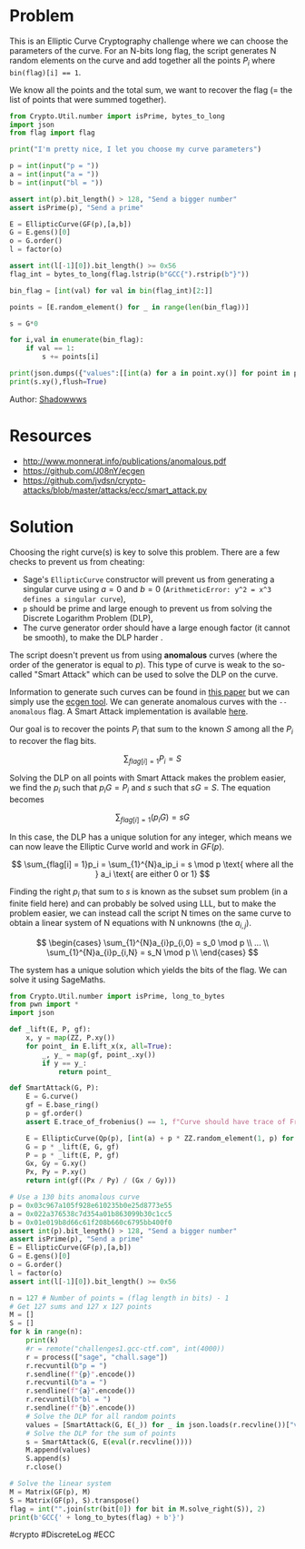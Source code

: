# Problem

This is an Elliptic Curve Cryptography challenge where we can choose the parameters of the curve. For an N-bits long flag, the script generates N random elements on the curve and add together all the points $P_i$ where `bin(flag)[i] == 1`.

We know all the points and the total sum, we want to recover the flag (= the list of points that were summed together).

```python
from Crypto.Util.number import isPrime, bytes_to_long
import json
from flag import flag

print("I'm pretty nice, I let you choose my curve parameters")

p = int(input("p = "))
a = int(input("a = "))
b = int(input("bl = "))

assert int(p).bit_length() > 128, "Send a bigger number"
assert isPrime(p), "Send a prime"

E = EllipticCurve(GF(p),[a,b])
G = E.gens()[0]
o = G.order()
l = factor(o)

assert int(l[-1][0]).bit_length() >= 0x56
flag_int = bytes_to_long(flag.lstrip(b"GCC{").rstrip(b"}"))

bin_flag = [int(val) for val in bin(flag_int)[2:]]

points = [E.random_element() for _ in range(len(bin_flag))]

s = G*0

for i,val in enumerate(bin_flag):
	if val == 1:
		s += points[i]

print(json.dumps({"values":[[int(a) for a in point.xy()] for point in points]}),flush=True)
print(s.xy(),flush=True)
```

Author: [Shadowwws](https://twitter.com/Shadowwws7)

# Resources

- http://www.monnerat.info/publications/anomalous.pdf
- https://github.com/J08nY/ecgen
- https://github.com/jvdsn/crypto-attacks/blob/master/attacks/ecc/smart_attack.py

# Solution

Choosing the right curve(s) is key to solve this problem. There are a few checks to prevent us from cheating:

- Sage's `EllipticCurve` constructor will prevent us from generating a singular curve using $a=0$ and $b=0$ (`ArithmeticError: y^2 = x^3 defines a singular curve`),
- `p` should be prime and large enough to prevent us from solving the Discrete Logarithm Problem (DLP),
- The curve generator order should have a large enough factor (it cannot be smooth), to make the DLP harder .

The script doesn't prevent us from using **anomalous** curves (where the order of the generator is equal to $p$). This type of curve is weak to the so-called "Smart Attack" which can be used to solve the DLP on the curve.

Information to generate such curves can be found in [this paper](http://www.monnerat.info/publications/anomalous.pdf) but we can simply use the [ecgen tool](https://github.com/J08nY/ecgen). We can generate anomalous curves with the `--anomalous` flag. A Smart Attack implementation is available [here](https://github.com/jvdsn/crypto-attacks/blob/master/attacks/ecc/smart_attack.py). 

Our goal is to recover the points $P_i$ that sum to the known $S$ among all the $P_i$ to recover the flag bits.

$$
\sum_{flag[i] = 1}P_i = S
$$

Solving the DLP on all points with Smart Attack makes the problem easier, we find the $p_i$ such that $p_iG = P_i$ and $s$ such that $sG = S$. The equation becomes

$$
\sum_{flag[i] = 1}(p_iG) = sG
$$

In this case, the DLP has a unique solution for any integer, which means we can now leave the Elliptic Curve world and work in $GF(p)$.

$$
\sum_{flag[i] = 1}p_i = \sum_{1}^{N}a_ip_i = s \mod p \text{ where all the } a_i \text{ are either 0 or 1}
$$

Finding the right $p_i$ that sum to $s$ is known as the subset sum problem (in a finite field here) and can probably be solved using LLL, but to make the problem easier, we can instead call the script N times on the same curve to obtain a linear system of N equations with N unknowns (the $a_{i,j}$).

$$
\begin{cases}
\sum_{1}^{N}a_{i}p_{i,0} = s_0 \mod p \\
... \\
\sum_{1}^{N}a_{i}p_{i,N} = s_N \mod p \\
\end{cases}
$$

The system has a unique solution which yields the bits of the flag. We can solve it using SageMaths.

```python
from Crypto.Util.number import isPrime, long_to_bytes
from pwn import *
import json

def _lift(E, P, gf):
    x, y = map(ZZ, P.xy())
    for point_ in E.lift_x(x, all=True):
        _, y_ = map(gf, point_.xy())
        if y == y_:
            return point_

def SmartAttack(G, P):
    E = G.curve()
    gf = E.base_ring()
    p = gf.order()
    assert E.trace_of_frobenius() == 1, f"Curve should have trace of Frobenius = 1."

    E = EllipticCurve(Qp(p), [int(a) + p * ZZ.random_element(1, p) for a in E.a_invariants()])
    G = p * _lift(E, G, gf)
    P = p * _lift(E, P, gf)
    Gx, Gy = G.xy()
    Px, Py = P.xy()
    return int(gf((Px / Py) / (Gx / Gy)))

# Use a 130 bits anomalous curve
p = 0x03c967a105f928e610235b0e25d8773e55
a = 0x022a376538c7d354a01b863099b30c1cc5
b = 0x01e019b8d66c61f208b660c6795bb400f0
assert int(p).bit_length() > 128, "Send a bigger number"
assert isPrime(p), "Send a prime"
E = EllipticCurve(GF(p),[a,b])
G = E.gens()[0]
o = G.order()
l = factor(o)
assert int(l[-1][0]).bit_length() >= 0x56

n = 127 # Number of points = (flag length in bits) - 1
# Get 127 sums and 127 x 127 points
M = []
S = []
for k in range(n):
    print(k)
    #r = remote("challenges1.gcc-ctf.com", int(4000))
    r = process(["sage", "chall.sage"])
    r.recvuntil(b"p = ")
    r.sendline(f"{p}".encode())
    r.recvuntil(b"a = ")
    r.sendline(f"{a}".encode())
    r.recvuntil(b"bl = ")
    r.sendline(f"{b}".encode())
    # Solve the DLP for all random points
    values = [SmartAttack(G, E(_)) for _ in json.loads(r.recvline())["values"]]
    # Solve the DLP for the sum of points
    s = SmartAttack(G, E(eval(r.recvline())))
    M.append(values)
    S.append(s)
    r.close()

# Solve the linear system
M = Matrix(GF(p), M)
S = Matrix(GF(p), S).transpose()
flag = int("".join(str(bit[0]) for bit in M.solve_right(S)), 2)
print(b'GCC{' + long_to_bytes(flag) + b'}')
```

#crypto #DiscreteLog #ECC

